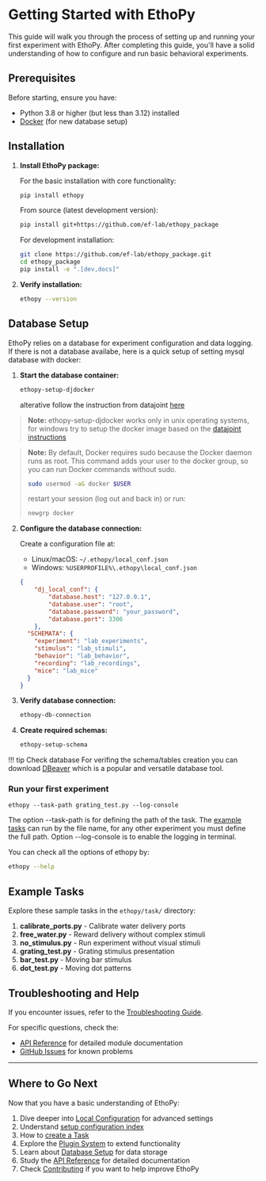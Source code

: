 # Getting Started with EthoPy

This guide will walk you through the process of setting up and running your first experiment with EthoPy. After completing this guide, you'll have a solid understanding of how to configure and run basic behavioral experiments.

## Prerequisites

Before starting, ensure you have:

- Python 3.8 or higher (but less than 3.12) installed
- [Docker](https://www.docker.com/blog/getting-started-with-docker-desktop/) (for new database setup)

## Installation

1. **Install EthoPy package:**

   For the basic installation with core functionality:

   ```bash
   pip install ethopy
   ```

   From source (latest development version):

   ```bash
   pip install git+https://github.com/ef-lab/ethopy_package
   ```

   For development installation:

   ```bash
   git clone https://github.com/ef-lab/ethopy_package.git
   cd ethopy_package
   pip install -e ".[dev,docs]"
   ```

2. **Verify installation:**

   ```bash
   ethopy --version
   ```

## Database Setup

EthoPy relies on a database for experiment configuration and data logging. If there is not a database availabe, here is a quick setup of setting mysql database with docker:

1. **Start the database container:**

   ```bash
   ethopy-setup-djdocker
   ```
   alterative follow the instruction from datajoint [here](https://github.com/datajoint/mysql-docker)

> **Note:** ethopy-setup-djdocker works only in unix operating systems, for windows try to setup the docker image based on the [datajoint instructions](https://github.com/datajoint/mysql-docker)


> **Note:** By default, Docker requires sudo because the Docker daemon runs as root.
This command adds your user to the docker group, so you can run Docker commands without sudo.
>
>```bash
>sudo usermod -aG docker $USER
>```
>
>restart your session (log out and back in) or run:
>```bash
>newgrp docker
>```
>

2. **Configure the database connection:**

   Create a configuration file at:
   - Linux/macOS: `~/.ethopy/local_conf.json`
   - Windows: `%USERPROFILE%\.ethopy\local_conf.json`

   ```json
   {
       "dj_local_conf": {
           "database.host": "127.0.0.1",
           "database.user": "root",
           "database.password": "your_password",
           "database.port": 3306
       },
     "SCHEMATA": {
       "experiment": "lab_experiments",
       "stimulus": "lab_stimuli",
       "behavior": "lab_behavior",
       "recording": "lab_recordings",
       "mice": "lab_mice"
     }
   }
   ```

3. **Verify database connection:**

   ```bash
   ethopy-db-connection
   ```

4. **Create required schemas:**

   ```bash
   ethopy-setup-schema
   ```
!!! tip Check database
    For verifing the schema/tables creation you can download [DBeaver](https://dbeaver.io/) which is a popular and versatile database tool.


### Run your first experiment

```
ethopy --task-path grating_test.py --log-console
```
The option --task-path is for defining the path of the task. The [example tasks](https://github.com/ef-lab/ethopy_package/tree/main/src/ethopy/task) can run by the file name, for any other experiment you must define the full path.
Option --log-console is to enable the logging in terminal.


You can check all the options of ethopy by:
```bash
ethopy --help
```

## Example Tasks

Explore these sample tasks in the `ethopy/task/` directory:
<!-- ## Setting Up Your First Experiment

### 1. Local Configuration

Create a local configuration file to specify your database connection and hardware setup.

1. **Create a configuration file** at:
   - Linux/macOS: `~/.ethopy/local_conf.json`
   - Windows: `%USERPROFILE%\.ethopy\local_conf.json`

   Basic configuration structure:

   ```json
   {
     "dj_local_conf": {
       "database.host": "127.0.0.1",
       "database.user": "your_username",
       "database.password": "your_password",
       "database.port": 3306,
       "database.reconnect": true,
       "database.use_tls": false,
       "datajoint.loglevel": "WARNING"
     },
     "source_path": "/path/to/data",
     "target_path": "/path/to/backup",
     "logging": {
       "level": "INFO",
       "directory": "~/.ethopy/",
       "filename": "ethopy.log"
     },
     "SCHEMATA": {
       "experiment": "lab_experiments",
       "stimulus": "lab_stimuli",
       "behavior": "lab_behavior",
       "recording": "lab_recordings",
       "mice": "lab_mice"
     }
   }
   ```

2. **For hardware experiments**, configure GPIO pin mappings (Raspberry Pi):

   ```json
   {
     "channels": {
       "Liquid": {"1": 22, "2": 23},      // Liquid reward valves
       "Lick": {"1": 17, "2": 27},        // Lick detection sensors
       "Proximity": {"1": 5, "2": 6},     // Proximity sensors
       "Odor": {"1": 24, "2": 25},        // Odor delivery valves
       "Sound": {"1": 13},                // Sound output
       "Sync": {"in": 21, "rec": 26, "out": 16},  // Synchronization pins
       "Status": 20                       // Status LED
     }
   }
   ```

3. **Programmatically accessing configuration** in your scripts:

   ```python
   from ethopy.core.config import ConfigurationManager
   
   # Initialize with default configuration
   config = ConfigurationManager()
   
   # Get a configuration value
   db_host = config.get('database.host')
   log_level = config.get('logging.level', 'INFO')  # With default value
   
   # Set a configuration value
   config.set('logging.level', 'DEBUG')
   
   # Save changes
   config.save()
   ```

### 2. Create a Simple Task

Let's create a simple task that displays a stimulus and waits for a response.

1. Create a file named `simple_task.py`:

   ```python
   # Orientation discrimination experiment
   from ethopy.behaviors.multi_port import MultiPort
   from ethopy.experiments.match_port import Experiment
   from ethopy.stimuli.grating import Grating

   # define session parameters
   session_params = {
      "trial_selection": "staircase",
      "max_reward": 3000,
      "min_reward": 30,
      "setup_conf_idx": 0,
   }

   exp = Experiment()
   exp.setup(logger, MultiPort, session_params)

   # define stimulus conditions
   key = {
      "contrast": 100,
      "spatial_freq": 0.05,  # cycles/deg
      "square": 0,  # squarewave or Guassian
      "temporal_freq": 0,  # cycles/sec
      "flatness_correction": 1,  # adjustment of spatiotemporal frequencies based on animal distance
      "duration": 5000,
      "difficulty": 1,
      "trial_duration": 5000,
      "intertrial_duration": 0,
      "reward_amount": 8,
   }

   conditions = []

   ports = {1: 0,
            2: 90}

   block = exp.Block(difficulty=1, next_up=1, next_down=1, trial_selection='staircase', metric='dprime', stair_up=1, stair_down=0.5)

   # For port 1 and theta 0
   conditions += exp.make_conditions(stim_class=Grating(),
                                     conditions={
                                       **block.dict(),
                                       **key,
                                       'theta'        : 0,
                                       'reward_port'  : 1,
                                       'response_port': 1
                                       }
                                    )

   # For port 2 and theta 90
   conditions += exp.make_conditions(stim_class=Grating(),
                                     conditions={
                                       **block.dict(),
                                       **key,
                                       'theta'        : 90,
                                       'reward_port'  : 2,
                                       'response_port': 2
                                       }
                                    )

   # run experiments
   exp.push_conditions(conditions)
   exp.start()
   ```

### 3. Run Your Experiment

Now that you have your task defined, you can run it:

```bash
ethopy -p simple_task.py --log-console
```

This will:
1. Set up your experiment with the specified configuration
2. Initialize the behavior and stimulus classes
3. Begin the experiment state machine
4. Log all events and data to the database

## Common Experiment Types

EthoPy comes with several built-in experiment types that you can use or customize:

1. **FreeWater**: Simple reward delivery when an animal licks a port
   ```python
   from ethopy.experiments.freewater import Experiment
   ```

2. **MatchPort**: Associate specific stimuli with reward ports
   ```python
   from ethopy.experiments.match_port import Experiment
   ```

3. **Passive**: Present stimuli without requiring responses
   ```python
   from ethopy.experiments.passive import Experiment
   ```

4. **Calibrate**: Calibrate water delivery amounts
   ```python
   from ethopy.experiments.calibrate import Experiment
   ```

Each experiment type has a predefined state machine with states like Entry, Trial, Response, Reward, and Exit. These states control the flow of the experiment.

## Behavior and Stimulus Classes

EthoPy's modular design allows you to combine different experiment types with behavior and stimulus classes:

### Behavior Types
- **MultiPort**: Standard setup with lick, liquid delivery, and proximity ports
  ```python
  from ethopy.behaviors,multi_port import MultiPort
  ```

- **MultiPort**: Standard setup with lick, liquid delivery, and proximity ports
  ```python
  from ethopy.behaviors.head_fixed import HeadFixed
  ```

### Stimulus Types
- **Grating**: Orientation gratings
  ```python
  from ethopy.stimuli.grating import Grating
  ```
- **Bar**: Moving bar for retinotopic mapping
  ```python
  from ethopy.stimuli.bar import Bar
  ```
- **Dot**: Moving dot patterns
  ```python
  from ethopy.stimuli.dot import Dot
  ```

## Next Steps

After successfully running your first experiment, you can:

1. **Customize your task** by modifying parameters
2. **Create a new experiment type** by subclassing from the base classes
3. **Add hardware interfaces** for real behavioral experiments
4. **Configure database logging** for data analysis

## State Machine Architecture

Understanding the state machine is crucial for working with EthoPy:

1. Each experiment has a **StateMachine** dictionary mapping state names to methods
2. The current state is tracked in the **State** variable
3. Each state function is called repeatedly until it changes the State
4. Every state function can have four special methods:
   - **entry_state**: Called once when entering the state
   - **run_state**: Called repeatedly while in the state
   - **exit_state**: Called once when exiting the state
   - **state**: Combined method that manages all the above -->

1. **calibrate_ports.py** - Calibrate water delivery ports
2. **free_water.py** - Reward delivery without complex stimuli
3. **no_stimulus.py** - Run experiment without visual stimuli
4. **grating_test.py** - Grating stimulus presentation
5. **bar_test.py** - Moving bar stimulus
6. **dot_test.py** - Moving dot patterns

## Troubleshooting and Help

If you encounter issues, refer to the [Troubleshooting Guide](troubleshooting.md).

For specific questions, check the:
- [API Reference](logger.md) for detailed module documentation
- [GitHub Issues](https://github.com/ef-lab/ethopy_package/issues) for known problems

---

## Where to Go Next

Now that you have a basic understanding of EthoPy:

1. Dive deeper into [Local Configuration](local_conf.md) for advanced settings
2. Understand [setup configuration index](setup_configuration_idx.md)
3. How to [create a Task ](https://ef-lab.github.io/ethopy_package/task_setup/)
4. Explore the [Plugin System](plugin.md) to extend functionality
5. Learn about [Database Setup](database.md) for data storage
6. Study the [API Reference](logger.md) for detailed documentation
7. Check [Contributing](contributing.md) if you want to help improve EthoPy